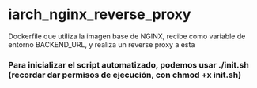 # iarch_nginx_reverse_proxy
Dockerfile que utiliza la imagen base de NGINX, recibe como variable de entorno BACKEND_URL, y realiza un reverse proxy a esta

### Para inicializar el script automatizado, podemos usar ./init.sh (recordar dar permisos de ejecución, con chmod +x init.sh)
